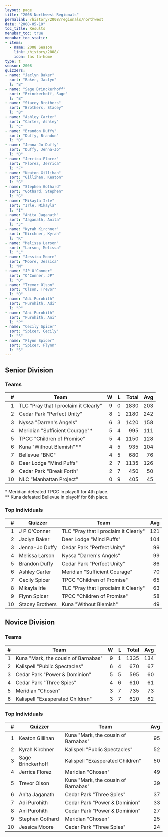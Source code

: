 ```yaml
---
layout: page
title: "2008 Northwest Regionals"
permalink: /history/2008/regionals/northwest
date: "2008-05-10"
toc_title: Results
menubar_toc: true
menubar_toc_static:
- items:
  - name: 2008 Season
    link: /history/2008/
    icon: fas fa-home
type: t
season: 2008
quizzers:
- name: "Jaclyn Baker"
  sort: "Baker, Jaclyn"
  l: "B"
- name: "Sage Brinckerhoff"
  sort: "Brinckerhoff, Sage"
  l: "B"
- name: "Stacey Brothers"
  sort: "Brothers, Stacey"
  l: "B"
- name: "Ashley Carter"
  sort: "Carter, Ashley"
  l: "C"
- name: "Brandon Duffy"
  sort: "Duffy, Brandon"
  l: "D"
- name: "Jenna-Jo Duffy"
  sort: "Duffy, Jenna-Jo"
  l: "D"
- name: "Jerrica Florez"
  sort: "Florez, Jerrica"
  l: "F"
- name: "Keaton Gillihan"
  sort: "Gillihan, Keaton"
  l: "G"
- name: "Stephen Gothard"
  sort: "Gothard, Stephen"
  l: "G"
- name: "Mikayla Irle"
  sort: "Irle, Mikayla"
  l: "I"
- name: "Anita Jaganath"
  sort: "Jaganath, Anita"
  l: "J"
- name: "Kyrah Kirchner"
  sort: "Kirchner, Kyrah"
  l: "K"
- name: "Melissa Larson"
  sort: "Larson, Melissa"
  l: "L"
- name: "Jessica Moore"
  sort: "Moore, Jessica"
  l: "M"
- name: "JP O'Conner"
  sort: "O'Conner, JP"
  l: "O"
- name: "Trevor Olson"
  sort: "Olson, Trevor"
  l: "O"
- name: "Adi Purohith"
  sort: "Purohith, Adi"
  l: "P"
- name: "Ani Purohith"
  sort: "Purohith, Ani"
  l: "P"
- name: "Cecily Spicer"
  sort: "Spicer, Cecily"
  l: "S"
- name: "Flynn Spicer"
  sort: "Spicer, Flynn"
  l: "S"
---
```


## Senior Division

### Teams

|    # | Team                                  |    W |    L | Total |  Avg |
| ---: | ------------------------------------- | ---: | ---: | ----: | ---: |
|    1 | TLC "Pray that I proclaim it Clearly" |    9 |    0 |  1830 |  203 |
|    2 | Cedar Park "Perfect Unity"            |    8 |    1 |  2180 |  242 |
|    3 | Nyssa "Darren's Angels"               |    6 |    3 |  1420 |  158 |
|    4 | Meridian "Sufficient Courage"*        |    5 |    4 |   995 |  111 |
|    5 | TPCC "Children of Promise"            |    5 |    4 |  1150 |  128 |
|    6 | Kuna "Without Blemish"**              |    4 |    5 |   935 |  104 |
|    7 | Bellevue "BNC"                        |    4 |    5 |   680 |   76 |
|    8 | Deer Lodge "Mind Puffs"               |    2 |    7 |  1135 |  126 |
|    9 | Cedar Park "Break Forth"              |    2 |    7 |   450 |   50 |
|   10 | NLC "Manhattan Project"               |    0 |    9 |   405 |   45 |

\* Meridian defeated TPCC in playoff for 4th place.\
\*\* Kuna defeated Bellevue in playoff for 6th place.

### Top Individuals

|    # | Quizzer         | Team                                  |  Avg |
| ---: | --------------- | ------------------------------------- | ---: |
|    1 | J P O'Conner    | TLC "Pray that I proclaim it Clearly" |  121 |
|    2 | Jaclyn Baker    | Deer Lodge "Mind Puffs"               |  104 |
|    3 | Jenna-Jo Duffy  | Cedar Park "Perfect Unity"            |   99 |
|    4 | Melissa Larson  | Nyssa "Darren's Angels"               |   99 |
|    5 | Brandon Duffy   | Cedar Park "Perfect Unity"            |   86 |
|    6 | Ashley Carter   | Meridian "Sufficient Courage"         |   70 |
|    7 | Cecily Spicer   | TPCC "Children of Promise"            |   65 |
|    8 | Mikayla Irle    | TLC "Pray that I proclaim it Clearly" |   63 |
|    9 | Flynn Spicer    | TPCC "Children of Promise"            |   58 |
|   10 | Stacey Brothers | Kuna "Without Blemish"                |   49 |

## Novice Division

### Teams

|    # | Team                                |    W |    L | Total |  Avg |
| ---: | ----------------------------------- | ---: | ---: | ----: | ---: |
|    1 | Kuna "Mark, the cousin of Barnabas" |    9 |    1 |  1335 |  134 |
|    2 | Kalispell "Public Spectacles"       |    6 |    4 |   670 |   67 |
|    3 | Cedar Park "Power & Dominion"       |    5 |    5 |   595 |   60 |
|    4 | Cedar Park "Three Spies"            |    4 |    6 |   610 |   61 |
|    5 | Meridian "Chosen"                   |    3 |    7 |   735 |   73 |
|    6 | Kalispell "Exasperated Children"    |    3 |    7 |   620 |   62 |

### Top Individuals

|    # | Quizzer           | Team                                |  Avg |
| ---: | ----------------- | ----------------------------------- | ---: |
|    1 | Keaton Gillihan   | Kuna "Mark, the cousin of Barnabas" |   95 |
|    2 | Kyrah Kirchner    | Kalispell "Public Spectacles"       |   52 |
|    3 | Sage Brinckerhoff | Kalispell "Exasperated Children"    |   50 |
|    4 | Jerrica Florez    | Meridian "Chosen"                   |   49 |
|    5 | Trevor Olson      | Kuna "Mark, the cousin of Barnabas" |   39 |
|    6 | Anita Jaganath    | Cedar Park "Three Spies"            |   37 |
|    7 | Adi Purohith      | Cedar Park "Power & Dominion"       |   33 |
|    8 | Ani Purohith      | Cedar Park "Power & Dominion"       |   27 |
|    9 | Stephen Gothard   | Meridian "Chosen"                   |   25 |
|   10 | Jessica Moore     | Cedar Park "Three Spies"            |   24 |